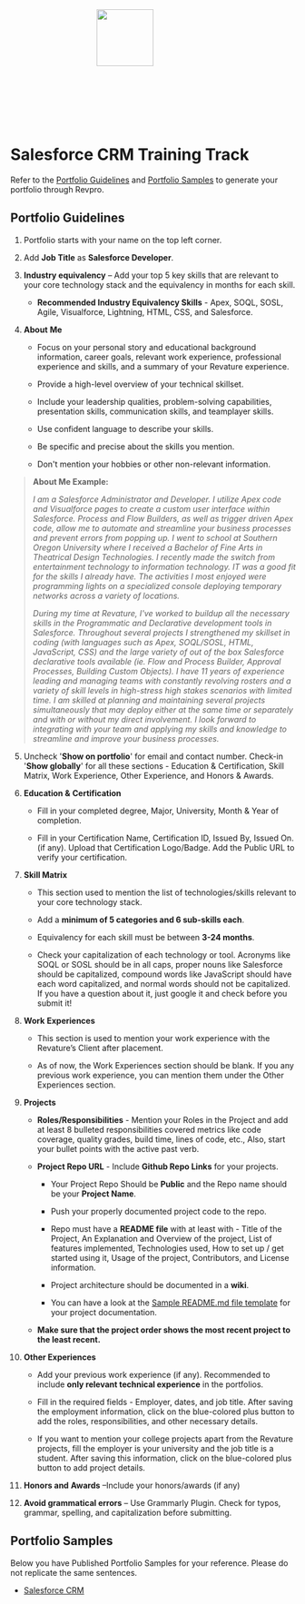 <div style="width: 200px; height: 200px; margin: 0 auto;">

<img src="https://upload.wikimedia.org/wikipedia/en/thumb/8/83/Salesforce_logo.svg/1200px-Salesforce_logo.svg.png" style="width: 100px; height: 100px;">

</div>

# Salesforce CRM Training Track

Refer to the [Portfolio Guidelines](./salesforce-guidelines.md#portfolio-guidelines) and [Portfolio Samples](./salesforce-guidelines.md#portfolio-samples) to generate your portfolio through Revpro.

## Portfolio Guidelines

1.  Portfolio starts with your name on the top left corner.
    
2.  Add **Job Title** as **Salesforce Developer**.
    
3.  **Industry equivalency** – Add your top 5 key skills that are relevant to your core technology stack and the equivalency in months for each skill.
	- **Recommended Industry Equivalency Skills** - Apex, SOQL, SOSL, Agile, Visualforce, Lightning, HTML, CSS, and Salesforce.
    
5.  **About** **Me**
    
    -   Focus on your personal story and educational background information, career goals, relevant work experience, professional experience and skills, and a summary of your Revature experience.
        
    -   Provide a high-level overview of your technical skillset.
        
    -   Include your leadership qualities, problem-solving capabilities, presentation skills, communication skills, and teamplayer skills.
        
    -   Use confident language to describe your skills.
        
    -   Be specific and precise about the skills you mention.
        
    -   Don't mention your hobbies or other non-relevant information.
        

> **About Me Example:**
> 
> _I am a Salesforce Administrator and Developer. I utilize Apex code and Visualforce pages to create a custom user interface within Salesforce. Process and Flow Builders, as well as trigger driven Apex code, allow me to automate and streamline your business processes and prevent errors from popping up. I went to school at Southern Oregon University where I received a Bachelor of Fine Arts in Theatrical Design Technologies. I recently made the switch from entertainment technology to information technology. IT was a good fit for the skills I already have. The activities I most enjoyed were programming lights on a specialized console deploying temporary networks across a variety of locations._
> 
> _During my time at Revature, I've worked to buildup all the necessary skills in the Programmatic and Declarative development tools in Salesforce. Throughout several projects I strengthened my skillset in coding (with languages such as Apex, SOQL/SOSL, HTML, JavaScript, CSS) and the large variety of out of the box Salesforce declarative tools available (ie. Flow and Process Builder, Approval Processes, Building Custom Objects). I have 11 years of experience leading and managing teams with constantly revolving rosters and a variety of skill levels in high-stress high stakes scenarios with limited time. I am skilled at planning and maintaining several projects simultaneously that may deploy either at the same time or separately and with or without my direct involvement. I look forward to integrating with your team and applying my skills and knowledge to streamline and improve your business processes._

5.  Uncheck '**Show on portfolio**' for email and contact number. Check-in '**Show globally**' for all these sections - Education & Certification, Skill Matrix, Work Experience, Other Experience, and Honors & Awards.
    
6.  **Education &** **Certification**
    
    -   Fill in your completed degree, Major, University, Month & Year of completion.
        
    -   Fill in your Certification Name, Certification ID, Issued By, Issued On.(if any). Upload that Certification Logo/Badge. Add the Public URL to verify your certification.
        
7.  **Skill Matrix**
    
    -   This section used to mention the list of technologies/skills relevant to your core technology stack.
        
    -   Add a **minimum of 5 categories and 6 sub-skills each**.
        
    -   Equivalency for each skill must be between **3-24 months**.
       
    -   Check your capitalization of each technology or tool. Acronyms like SOQL or SOSL should be in all caps, proper nouns like Salesforce should be capitalized, compound words like JavaScript should have each word capitalized, and normal words should not be capitalized. If you have a question about it, just google it and check before you submit it!
        
8.  **Work** **Experiences**
    
    -   This section is used to mention your work experience with the Revature’s Client after placement.
        
    -   As of now, the Work Experiences section should be blank. If you any previous work experience, you can mention them under the Other Experiences section.
        
9.  **Projects**
    
    -   **Roles/Responsibilities** - Mention your Roles in the Project and add at least 8 bulleted responsibilities covered metrics like code coverage, quality grades, build time, lines of code, etc., Also, start your bullet points with the active past verb.
        
    -   **Project Repo URL** - Include **Github Repo Links** for your projects.
        
        -   Your Project Repo Should be **Public** and the Repo name should be your **Project Name**.
            
        -   Push your properly documented project code to the repo.
            
        -   Repo must have a **README file** with at least with - Title of the Project, An Explanation and Overview of the project, List of features implemented, Technologies used, How to set up / get started using it, Usage of the project, Contributors, and License information.
            
        -   Project architecture should be documented in a **wiki**.
            
        -   You can have a look at the  [Sample README.md file template](https://www.google.com/url?q=https%3A%2F%2Fgithub.com%2FPorkodiVenkatesh%2FPROJECT-NAME&sa=D&sntz=1&usg=AFQjCNFHkCy7oSKxn_nzSQVOx5YAqOqPDw) for your project documentation.
            
    -   **Make sure that the project order shows the most recent project to the least recent.**
        
10.  **Other Experiences**

	  -   Add your previous work experience (if any). Recommended to include **only relevant technical experience** in the portfolios.
        
	  -   Fill in the required fields - Employer, dates, and job title. After saving the employment information, click on the blue-colored plus button to add the roles, responsibilities, and other necessary details.
        
	  -   If you want to mention your college projects apart from the Revature projects, fill the employer is your university and the job title is a student. After saving this information, click on the blue-colored plus button to add project details.
    
        

12.  **Honors and** **Awards** –Include your honors/awards (if any)
    
13.  **Avoid grammatical errors** – Use Grammarly Plugin. Check for typos, grammar, spelling, and capitalization before submitting.

## Portfolio Samples 

Below you have Published Portfolio Samples for your reference. Please do not replicate the same sentences.

- [Salesforce CRM](https://app.revature.com/profile/Mattl/7a8aa11904dbfd654575ca8b789b4c9b)
